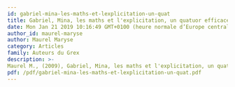 ```yaml
---
id: gabriel-mina-les-maths-et-lexplicitation-un-quat
title: Gabriel, Mina, les maths et l'explicitation, un quatuor efficace
date: Mon Jan 21 2019 10:16:49 GMT+0100 (heure normale d’Europe centrale)
author_id: maurel-maryse
author: Maurel Maryse
category: Articles
family: Auteurs du Grex
description: >-
Maurel M., (2009), Gabriel, Mina, les maths et l'explicitation, un quatuor efficace, Expliciter n° 82, p. 31 - 33. 
pdf: /pdf/gabriel-mina-les-maths-et-lexplicitation-un-quat.pdf
---
```

